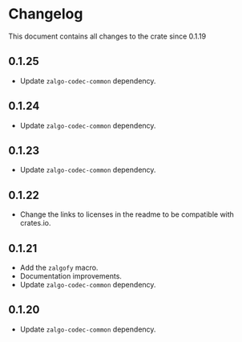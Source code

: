# Changelog

This document contains all changes to the crate since 0.1.19

## 0.1.25

- Update `zalgo-codec-common` dependency.

## 0.1.24

- Update `zalgo-codec-common` dependency.

## 0.1.23

 - Update `zalgo-codec-common` dependency.

## 0.1.22

 - Change the links to licenses in the readme to be compatible with crates.io.


## 0.1.21

 - Add the `zalgofy` macro.
 - Documentation improvements.
 - Update `zalgo-codec-common` dependency.

## 0.1.20

 - Update `zalgo-codec-common` dependency.